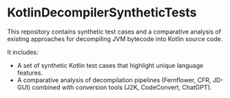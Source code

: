 # KotlinDecompilerSyntheticTests

This repository contains synthetic test cases and a comparative analysis of existing approaches for decompiling JVM bytecode into Kotlin source code.

It includes:
- A set of synthetic Kotlin test cases that highlight unique language features.
- A comparative analysis of decompilation pipelines (Fernflower, CFR, JD-GUI) combined with conversion tools (J2K, CodeConvert, ChatGPT).
